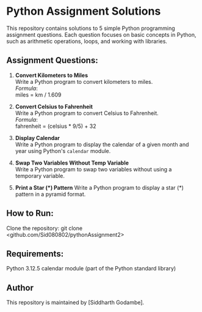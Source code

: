 # Python Assignment Solutions

This repository contains solutions to 5 simple Python programming assignment questions. Each question focuses on basic concepts in Python, such as arithmetic operations, loops, and working with libraries.

## Assignment Questions:

1. **Convert Kilometers to Miles**  
   Write a Python program to convert kilometers to miles.  
   *Formula*:  
    miles = km / 1.609

2. **Convert Celsius to Fahrenheit**  
  Write a Python program to convert Celsius to Fahrenheit.  
  *Formula*:  
    fahrenheit = (celsius * 9/5) + 32

3. **Display Calendar**  
  Write a Python program to display the calendar of a given month and year using Python's `calendar` module.

4. **Swap Two Variables Without Temp Variable**  
  Write a Python program to swap two variables without using a temporary variable.  

5. **Print a Star (*) Pattern**
  Write a Python program to display a star (*) pattern in a pyramid format.

## How to Run:
  Clone the repository:
    git clone <github.com/Sid080802/pythonAssignment2>

## Requirements:
  Python 3.12.5
  calendar module (part of the Python standard library)

## Author
  This repository is maintained by [Siddharth Godambe].
    
